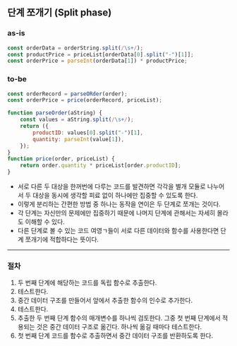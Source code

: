 ## 단계 쪼개기 (Split phase)

### as-is
```javascript
const orderData = orderString.split(/\s+/);
const productPrice = priceList[orderData[0].split("-")[1]];
const orderPrice = parseInt(orderData[1]) * productPrice;
```

### to-be
```javascript
const orderRecord = parseORder(order);
const orderPrice = price(orderRecord, priceList);

function parseOrder(aString) {
    const values = aString.split(/\s+/);
    return ({
        productID: values[0].split("-")[1],
        quantity: parseInt(value[1]),
    });
}
function price(order, priceList) {
    return order.quantity * priceList[order.productID];
}
```

* 서로 다른 두 대상을 한꺼번에 다루는 코드를 발견하면 각각을 별개 모듈로 나누어서 두 대상을 동시에 생각할 피료 없이 하나에만 집중할 수 있도록 한다.
* 이렇게 분리하는 간편한 방법 중 하나는 동작을 연이은 두 단계로 쪼개는 것이다.
* 각 단계는 자신만의 문제에만 집중하기 때문에 나머지 단계에 관해서는 자세히 몰라도 이해할 수 있다.
* 다른 단계로 볼 수 있는 코드 여영ㄱ들이 서로 다른 데이터와 함수를 사용한다면 단계 쪼개기에 적합하다는 뜻이다.

- - -

### 절차
1. 두 번째 단계에 해당하는 코드를 독립 함수로 추출한다.
2. 테스트한다.
3. 중간 데이터 구조를 만들어서 앞에서 추출한 함수의 인수로 추가한다.
4. 테스트한다.
5. 추출한 두 번째 단계 함수의 매개변수를 하나씩 검토한다. 그중 첫 번째 단계에서 적용되는 것은 중간 데이터 구조로 옮긴다. 하나씩 옮길 때마다 테스트한다.
6. 첫 번째 단계 코드를 함수로 추출하면서 중간 데이터 구조를 반환하도록 한다.
